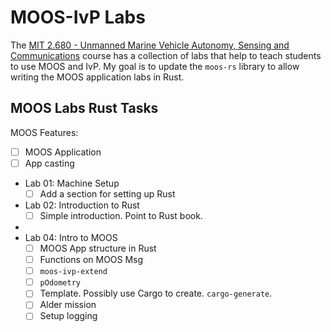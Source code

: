 # MOOS-IvP Labs
The [MIT 2.680 - Unmanned Marine Vehicle Autonomy, Sensing and Communications](https://oceanai.mit.edu/2.680/pmwiki/pmwiki.php)
course has a collection of labs that help to teach students to use MOOS
and IvP. My goal is to update the `moos-rs` library to allow writing the MOOS
application labs in Rust.

## MOOS Labs Rust Tasks

MOOS Features:
  * [ ] MOOS Application
  * [ ] App casting

* Lab 01: Machine Setup
  - [ ] Add a section for setting up Rust
* Lab 02: Introduction to Rust
  - [ ] Simple introduction. Point to Rust book.
* 
* Lab 04: Intro to MOOS
  - [ ] MOOS App structure in Rust
  - [ ] Functions on MOOS Msg
  - [ ] `moos-ivp-extend`
  - [ ] `pOdometry`
  - [ ] Template. Possibly use Cargo to create. `cargo-generate`.
  - [ ] Alder mission
  - [ ] Setup logging